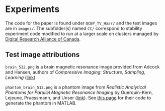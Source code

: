 # Experiments

The code for the paper is found under `QCBP_TV_Haar/` and the test images are in `images/`. The subfolder(s) named `CC/` correspond to stability experiment code modified to run at a larger scale on clusters managed by [Digital Research Alliance of Canada](https://alliancecan.ca/en/services/advanced-research-computing).


## Test image attributions

`brain_512.png` is a brain magnetic resonance image provided from Adcock and Hansen, authors of *Compressive Imaging: Structure, Sampling, Learning* ([link](https://doi.org/10.1017/9781108377447)).

`phantom_brain_512.png` is a phantom image from *Realistic Analytical Phantoms for Parallel Magnetic Resonance Imaging* by Guerquin-Kern, Lejeune, Pruessmann, and Unser ([link](https://doi.org/10.1109/TMI.2011.2174158)). See [this page](http://bigwww.epfl.ch/algorithms/mriphantom/) for their code to generate the phantom in MATLAB.

